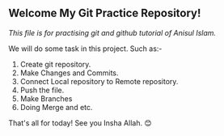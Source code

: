 ## Welcome My Git Practice Repository!  
_This file is for practising git and github tutorial of Anisul Islam._  

We will do some task in this project. Such as:-  

1. Create git repository.
2. Make Changes and Commits.
3. Connect Local repository to Remote repository.  
4. Push the file.  
5. Make Branches  
6. Doing Merge and etc.

That's all for today! See you Insha Allah. 😊